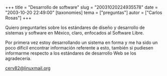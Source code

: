 +++
title = "Desarrollo de software"
slug = "20031020224935578"
date = "2003-10-20 22:49:00"
[taxonomies]
tema = ["preguntas"]
autor = ["Carlos Rosas"]
+++

Quiero preguntarles sobre los estándares de diseño y desarrollo de
sistemas y software en México, claro, enfocados al Software Libre.

Por primera vez estoy desarrollando un sistema en forma y me ha sido un
poco díficil encontrar información referente a esto, también si pudiesen
informarme respecto a los estándares de desarrollo Web se los
agradecería.

cerv82@linuxmail.org

